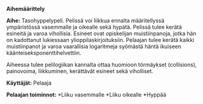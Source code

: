 **Aihemäärittely**

**Aihe:**
  Tasohyppelypeli. Pelissä voi liikkua ennalta määritellyssä ympäristössä vasemmalle ja oikealle sekä hypätä. Pelissä tulee kerätä
  esineitä ja varoa vihollisia. Esineet ovat opiskelijan muistiinpanoja, jotka hän on kadottanut lukiessaan ylioppilaskirjoituksiin.
  Pelaajan tulee kerätä kaikki muistiinpanot ja varoa vaarallisia logaritmeja syömästä häntä ikuiseen käänteiseksponenttihelvettiin.
  
  Aiheessa tulee pelilogiikan kannalta ottaa huomioon törmäykset (collisions), painovoima, liikkuminen, kerättävät esineet sekä viholliset.
  

**Käyttäjät:** Pelaaja

**Pelaajan toiminnot:** 
  *Liiku vasemmalle
  *Liiku oikealle
  *Hyppää
